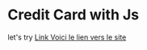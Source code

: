 # Credit Card with Js

let's try [Link Voici le lien vers le site ](https://bodartflorian.github.io/CV_BodartFlorian/)


